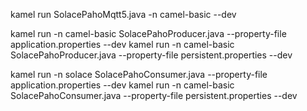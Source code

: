 kamel run SolacePahoMqtt5.java -n camel-basic --dev

kamel run -n camel-basic SolacePahoProducer.java --property-file application.properties --dev
kamel run -n camel-basic SolacePahoProducer.java --property-file persistent.properties --dev

kamel run -n solace SolacePahoConsumer.java --property-file application.properties --dev
kamel run -n camel-basic SolacePahoConsumer.java --property-file persistent.properties --dev



